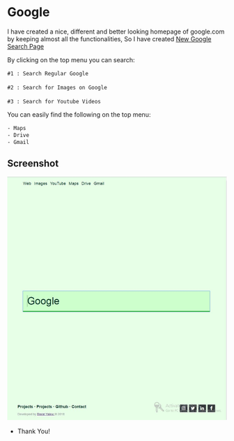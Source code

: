 # Google

I have created a nice, different and better looking homepage of google.com 
by keeping almost all the functionalities, So I have created [New Google Search Page](https://bisratyalew.github.io/Google)


By clicking on the top menu you can search:    

    #1 : Search Regular Google

    #2 : Search for Images on Google

    #3 : Search for Youtube Videos
    
You can easily find the following on the top menu:

    - Maps
    - Drive
    - Gmail

## Screenshot
![Google Page Screenshot](images/screenshot.jpg)


* Thank You!